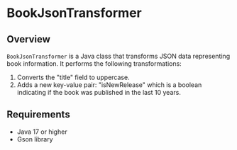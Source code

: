 # BookJsonTransformer

## Overview

`BookJsonTransformer` is a Java class that transforms JSON data representing book information. It performs the following transformations:
1. Converts the "title" field to uppercase.
2. Adds a new key-value pair: "isNewRelease" which is a boolean indicating if the book was published in the last 10 years.

## Requirements

- Java 17 or higher
- Gson library